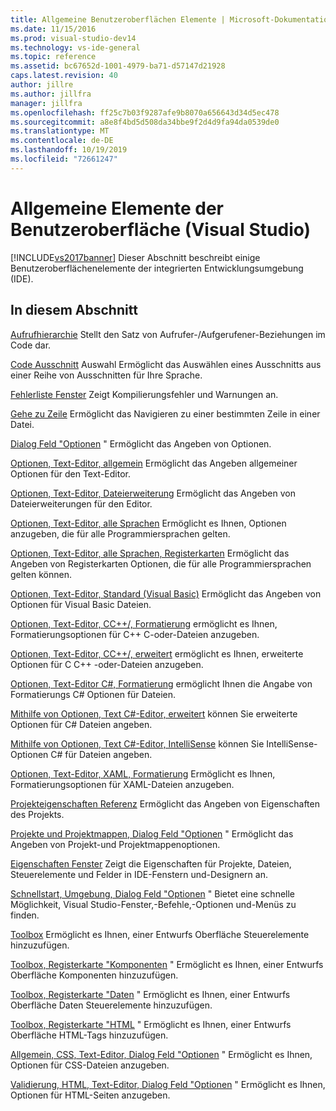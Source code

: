 ```yaml
---
title: Allgemeine Benutzeroberflächen Elemente | Microsoft-Dokumentation
ms.date: 11/15/2016
ms.prod: visual-studio-dev14
ms.technology: vs-ide-general
ms.topic: reference
ms.assetid: bc67652d-1001-4979-ba71-d57147d21928
caps.latest.revision: 40
author: jillre
ms.author: jillfra
manager: jillfra
ms.openlocfilehash: ff25c7b03f9287afe9b8070a656643d34d5ec478
ms.sourcegitcommit: a8e8f4bd5d508da34bbe9f2d4d9fa94da0539de0
ms.translationtype: MT
ms.contentlocale: de-DE
ms.lasthandoff: 10/19/2019
ms.locfileid: "72661247"
---
```

# <a name="general-user-interface-elements-visual-studio"></a>Allgemeine Elemente der Benutzeroberfläche (Visual Studio)
[!INCLUDE[vs2017banner](../../includes/vs2017banner.md)]
Dieser Abschnitt beschreibt einige Benutzeroberflächenelemente der integrierten Entwicklungsumgebung (IDE).

## <a name="in-this-section"></a>In diesem Abschnitt
 [Aufrufhierarchie](../../ide/reference/call-hierarchy.md) Stellt den Satz von Aufrufer-/Aufgerufener-Beziehungen im Code dar.

 [Code Ausschnitt](../../ide/reference/code-snippet-picker.md) Auswahl Ermöglicht das Auswählen eines Ausschnitts aus einer Reihe von Ausschnitten für Ihre Sprache.

 [Fehlerliste Fenster](../../ide/reference/error-list-window.md) Zeigt Kompilierungsfehler und Warnungen an.

 [Gehe zu Zeile](../../ide/reference/go-to-line.md) Ermöglicht das Navigieren zu einer bestimmten Zeile in einer Datei.

 [Dialog Feld "Optionen](../../ide/reference/options-dialog-box-visual-studio.md) " Ermöglicht das Angeben von Optionen.

 [Optionen, Text-Editor, allgemein](../../ide/reference/options-text-editor-general.md) Ermöglicht das Angeben allgemeiner Optionen für den Text-Editor.

 [Optionen, Text-Editor, Dateierweiterung](../../ide/reference/options-text-editor-file-extension.md) Ermöglicht das Angeben von Dateierweiterungen für den Editor.

 [Optionen, Text-Editor, alle Sprachen](../../ide/reference/options-text-editor-all-languages.md) Ermöglicht es Ihnen, Optionen anzugeben, die für alle Programmiersprachen gelten.

 [Optionen, Text-Editor, alle Sprachen, Registerkarten](../../ide/reference/options-text-editor-all-languages-tabs.md) Ermöglicht das Angeben von Registerkarten Optionen, die für alle Programmiersprachen gelten können.

 [Optionen, Text-Editor, Standard (Visual Basic)](../../ide/reference/options-text-editor-basic-visual-basic.md) Ermöglicht das Angeben von Optionen für Visual Basic Dateien.

 [Optionen, Text-Editor, CC++/, Formatierung](../../ide/reference/options-text-editor-c-cpp-formatting.md) ermöglicht es Ihnen, Formatierungsoptionen für C++ C-oder-Dateien anzugeben.

 [Optionen, Text-Editor, CC++/, erweitert](../../ide/reference/options-text-editor-c-cpp-advanced.md) ermöglicht es Ihnen, erweiterte Optionen für C C++ -oder-Dateien anzugeben.

 [Optionen, Text-Editor C#, Formatierung](../../ide/reference/options-text-editor-csharp-formatting.md) ermöglicht Ihnen die Angabe von Formatierungs C# Optionen für Dateien.

 [Mithilfe von Optionen, Text C#-Editor, erweitert](../../ide/reference/options-text-editor-csharp-advanced.md) können Sie erweiterte Optionen für C# Dateien angeben.

 [Mithilfe von Optionen, Text C#-Editor, IntelliSense](../../ide/reference/options-text-editor-csharp-intellisense.md) können Sie IntelliSense-Optionen C# für Dateien angeben.

 [Optionen, Text-Editor, XAML, Formatierung](../../ide/reference/options-text-editor-xaml-formatting.md) Ermöglicht es Ihnen, Formatierungsoptionen für XAML-Dateien anzugeben.

 [Projekteigenschaften Referenz](../../ide/reference/project-properties-reference.md) Ermöglicht das Angeben von Eigenschaften des Projekts.

 [Projekte und Projektmappen, Dialog Feld "Optionen](../../ide/reference/projects-and-solutions-options-dialog-box.md) " Ermöglicht das Angeben von Projekt-und Projektmappenoptionen.

 [Eigenschaften Fenster](../../ide/reference/properties-window.md) Zeigt die Eigenschaften für Projekte, Dateien, Steuerelemente und Felder in IDE-Fenstern und-Designern an.

 [Schnellstart, Umgebung, Dialog Feld "Optionen](../../ide/reference/quick-launch-environment-options-dialog-box.md) " Bietet eine schnelle Möglichkeit, Visual Studio-Fenster,-Befehle,-Optionen und-Menüs zu finden.

 [Toolbox](../../ide/reference/toolbox.md) Ermöglicht es Ihnen, einer Entwurfs Oberfläche Steuerelemente hinzuzufügen.

 [Toolbox, Registerkarte "Komponenten](../../ide/reference/toolbox-components-tab.md) " Ermöglicht es Ihnen, einer Entwurfs Oberfläche Komponenten hinzuzufügen.

 [Toolbox, Registerkarte "Daten](../../ide/reference/toolbox-data-tab.md) " Ermöglicht es Ihnen, einer Entwurfs Oberfläche Daten Steuerelemente hinzuzufügen.

 [Toolbox, Registerkarte "HTML](../../ide/reference/toolbox-html-tab.md) " Ermöglicht es Ihnen, einer Entwurfs Oberfläche HTML-Tags hinzuzufügen.

 [Allgemein, CSS, Text-Editor, Dialog Feld "Optionen](https://msdn.microsoft.com/library/b33a7617-e69d-4a11-938e-2e218a34a10c) " Ermöglicht es Ihnen, Optionen für CSS-Dateien anzugeben.

 [Validierung, HTML, Text-Editor, Dialog Feld "Optionen](https://msdn.microsoft.com/library/9c24ecfe-263e-4bf1-88de-d01be3992863) " Ermöglicht es Ihnen, Optionen für HTML-Seiten anzugeben.